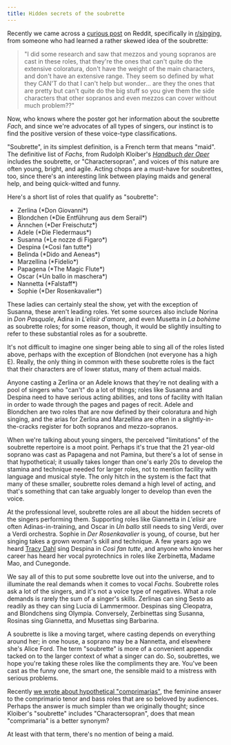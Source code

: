 ```yaml
---
title: Hidden secrets of the soubrette
---
```


Recently we came across a [curious post](https://www.reddit.com/r/singing/) on Reddit, specifically in [r/singing](https://www.reddit.com/r/singing/), from someone who had learned a rather skewed idea of the soubrette:

>"I did some research and saw that mezzos and young sopranos are cast in these roles, that they're the ones that can't quite do the extensive coloratura, don't have the weight of the main characters, and don't have an extensive range. They seem so defined by what they CAN'T do that I can't help but wonder... are they the ones that are pretty but can't quite do the big stuff so you give them the side characters that other sopranos and even mezzos can cover without much problem??"

Now, who knows where the poster got her information about the soubrette *Fach*, and since we're advocates of all types of singers, our instinct is to find the positive version of these voice-type classifications.

"Soubrette", in its simplest definition, is a French term that means "maid". The definitive list of *Fachs*, from Rudolph Kloiber's [*Handbuch der Oper*](http://www.amazon.co.uk/Handbuch-Oper-Rudolf-Kloiber/dp/3423341327) includes the soubrette, or "Charactersopran", and voices of this nature are often young, bright, and agile. Acting chops are a must-have for soubrettes, too, since there's an interesting link between playing maids and general help, and being quick-witted and funny.

Here's a short list of roles that qualify as "soubrette":

<ul class="nospace">

<li> Zerlina (*Don Giovanni*)
<li> Blondchen (*Die Entführung aus dem Serail*)
<li> Ännchen (*Der Freischutz*)
<li> Adele (*Die Fledermaus*)
<li> Susanna (*Le nozze di Figaro*)
<li> Despina (*Così fan tutte*)
<li> Belinda (*Dido and Aeneas*)
<li> Marzellina (*Fidelio*)
<li> Papagena (*The Magic Flute*)
<li> Oscar (*Un ballo in maschera*)
<li> Nannetta (*Falstaff*)
<li> Sophie (*Der Rosenkavalier*)

</ul>

These ladies can certainly steal the show, yet with the exception of Susanna, these aren't leading roles. Yet some sources also include Norina in *Don Pasquale*, Adina in *L'elisir d'amore*, and even Musetta in *La bohème* as soubrette roles; for some reason, though, it would be slightly insulting to refer to these substantial roles as for a soubrette.

It's not difficult to imagine one singer being able to sing all of the roles listed above, perhaps with the exception of Blondchen (not everyone has a high E). Really, the only thing in common with these soubrette roles is the fact that their characters are of lower status, many of them actual maids.

Anyone casting a Zerlina or an Adele knows that they're not dealing with a pool of singers who "can't" do a lot of things; roles like Susanna and Despina need to have serious acting abilities, and tons of facility with Italian in order to wade through the pages and pages of recit. Adele and Blondchen are two roles that are now defined by their coloratura and high singing, and the arias for Zerlina and Marzellina are often in a slightly-in-the-cracks register for both sopranos and mezzo-sopranos.

When we're talking about young singers, the perceived "limitations" of the soubrette repertoire is a moot point. Perhaps it's true that the 21 year-old soprano was cast as Papagena and not Pamina, but there's a lot of sense in that hypothetical; it usually takes longer than one's early 20s to develop the stamina and technique needed for larger roles, not to mention facility with language and musical style. The only hitch in the system is the fact that many of these smaller, soubrette roles demand a high level of acting, and that's something that can take arguably longer to develop than even the voice. 

At the professional level, soubrette roles are all about the hidden secrets of the singers performing them. Supporting roles like Giannetta in *L'elisir* are often Adinas-in-training, and Oscar in *Un ballo* still needs to sing Verdi, over a Verdi orchestra. Sophie in *Der Rosenkavalier* is young, of course, but her singing takes a grown woman's skill and technique. A few years ago we heard [Tracy Dahl](/scene/people/tracy-dahl/) sing Despina in *Così fan tutte*, and anyone who knows her career has heard her vocal pyrotechnics in roles like Zerbinetta, Madame Mao, and Cunegonde. 

We say all of this to put some soubrette love out into the universe, and to illuminate the real demands when it comes to vocal *Fachs*. Soubrette roles ask a lot of the singers, and it's not a voice type of negatives. What a role demands is rarely the sum of a singer's skills. Zerlinas can sing Sesto as readily as they can sing Lucia di Lammermoor. Despinas sing Cleopatra, and Blondchens sing Olympia. Conversely, Zerbinettas sing Susanna, Rosinas sing Giannetta, and Musettas sing Barbarina.

A soubrette is like a moving target, where casting depends on everything around her; in one house, a soprano may be a Nannetta, and elsewhere she's Alice Ford. The term "soubrette" is more of a convenient appendix tacked on to the larger context of what a singer can do. So, soubrettes, we hope you're taking these roles like the compliments they are. You've been cast as the funny one, the smart one, the sensible maid to a mistress with serious problems.

Recently [we wrote about hypothetical "comprimarias"](/who-are-our-comprimarias-why-arent-they-funnier/), the feminine answer to the comprimario tenor and bass roles that are so beloved by audiences. Perhaps the answer is much simpler than we originally thought; since Kloiber's "soubrette" includes "Charactersopran", does that mean "comprimaria" is a better synonym? 

At least with that term, there's no mention of being a maid.
